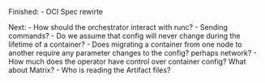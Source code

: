 Finished:
	- OCI Spec rewirte

Next:
	- How should the orchestrator interact with runc?
		- Sending commands?
		- Do we assume that config will never change during the lifetime of a container?
		- Does migrating a container from one node to another require any parameter changes to the config? perhaps network?
		- How much does the operator have control over container config? What about Matrix?
	- Who is reading the Artifact files?
